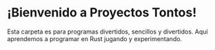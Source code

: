 # ¡Bienvenido a Proyectos Tontos!

Esta carpeta es para programas divertidos, sencillos y divertidos. Aquí aprendemos a programar en Rust jugando y experimentando.
